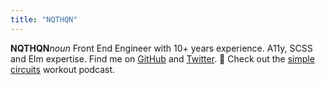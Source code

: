 ```yaml
---
title: "NQTHQN"
---
```


**NQTHQN**_noun_ Front End Engineer with 10+ years experience. A11y, SCSS and Elm expertise. Find me on [GitHub](https://github.com/nqthqn) and [Twitter](https://twitter.com/nqthqn2). 💪 Check out the [simple circuits](/episodes) workout podcast.
